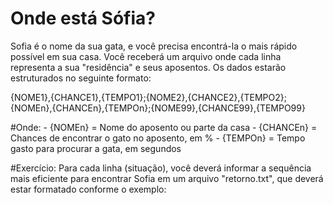 # Onde está Sófia?

Sofia é o nome da sua gata, e você precisa encontrá-la o mais rápido possível em sua casa.
Você receberá um arquivo onde cada linha representa a sua "residência" e seus aposentos. Os dados estarão estruturados no seguinte formato:

{NOME1},{CHANCE1},{TEMPO1};{NOME2},{CHANCE2},{TEMPO2};{NOMEn},{CHANCEn},{TEMPOn};{NOME99},{CHANCE99},{TEMPO99}

#Onde:
	- {NOMEn}   = Nome do aposento ou parte da casa
	- {CHANCEn} = Chances de encontrar o gato no aposento, em %
	- {TEMPOn}  = Tempo gasto para procurar a gata, em segundos

#Exercício:
Para cada linha (situação), você deverá informar a sequência mais eficiente para encontrar Sofia em um arquivo "retorno.txt", que 
deverá estar formatado conforme o exemplo:
